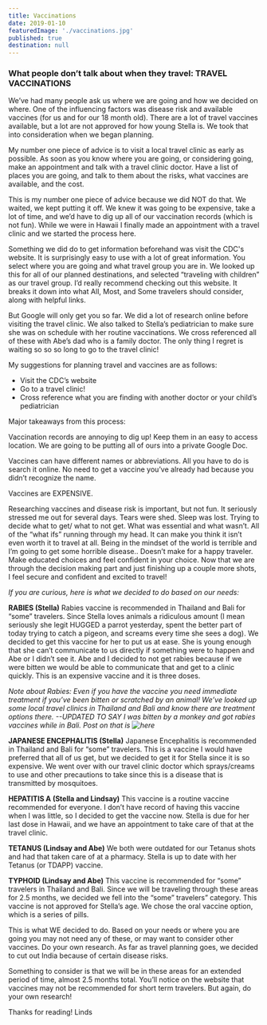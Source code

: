 ```yaml
---
title: Vaccinations
date: 2019-01-10
featuredImage: './vaccinations.jpg'
published: true
destination: null
---
```


### What people don’t talk about when they travel: TRAVEL VACCINATIONS


We’ve had many people ask us where we are going and how we decided on where. One of the influencing factors was disease risk and available vaccines (for us and for our 18 month old). There are a lot of travel vaccines available, but a lot are not approved for how young Stella is. We took that into consideration when we began planning.

My number one piece of advice is to visit a local travel clinic as early as possible. As soon as you know where you are going, or considering going, make an appointment and talk with a travel clinic doctor. Have a list of places you are going, and talk to them about the risks, what vaccines are available, and the cost. 

This is my number one piece of advice because we did NOT do that. We waited, we kept putting it off. We knew it was going to be expensive, take a lot of time, and we’d have to dig up all of our vaccination records (which is not fun). While we were in Hawaii I finally made an appointment with a travel clinic and we started the process here. 

Something we did do to get information beforehand was visit the CDC's website. It is surprisingly easy to use with a lot of great information. You select where you are going and what travel group you are in. We looked up this for all of our planned destinations, and selected “traveling with children” as our travel group. I’d really recommend checking out this website. It breaks it down into what All, Most, and Some travelers should consider, along with helpful links. 

But Google will only get you so far. We did a lot of research online before visiting the travel clinic. We also talked to Stella’s pediatrician to make sure she was on schedule with her routine vaccinations. We cross referenced all of these with Abe’s dad who is a family doctor. The only thing I regret is waiting so so so long to go to the travel clinic!

My suggestions for planning travel and vaccines are as follows:

* Visit the CDC’s website
* Go to a travel clinic!
* Cross reference what you are finding with another doctor or your child’s pediatrician

Major takeaways from this process:

Vaccination records are annoying to dig up! Keep them in an easy to access location. We are going to be putting all of ours into a private Google Doc.

Vaccines can have different names or abbreviations. All you have to do is search it online. No need to get a vaccine you’ve already had because you didn’t recognize the name.

Vaccines are EXPENSIVE.

Researching vaccines and disease risk is important, but not fun. It seriously stressed me out for several days. Tears were shed. Sleep was lost. Trying to decide what to get/ what to not get. What was essential and what wasn’t. All of the “what ifs” running through my head. It can make you think it isn’t even worth it to travel at all. Being in the mindset of the world is terrible and I’m going to get some horrible disease.. Doesn’t make for a happy traveler. Make educated choices and feel confident in your choice. Now that we are through the decision making part and just finishing up a couple more shots, I feel secure and confident and excited to travel!



*If you are curious, here is what we decided to do based on our needs:*

**RABIES (Stella)**
Rabies vaccine is recommended in Thailand and Bali for “some” travelers. Since Stella loves animals a ridiculous amount (I mean seriously she legit HUGGED a parrot yesterday, spent the better part of today trying to catch a pigeon, and screams every time she sees a dog). We decided to get this vaccine for her to put us at ease. She is young enough that she can’t communicate to us directly if something were to happen and Abe or I didn’t see it. Abe and I decided to not get rabies because if we were bitten we would be able to communicate that and get to a clinic quickly. This is an expensive vaccine and it is three doses. 


*Note about Rabies: Even if you have the vaccine you need immediate treatment if you’ve been bitten or scratched by an animal! We’ve looked up some local travel clinics in Thailand and Bali and know there are treatment options there. --UPDATED TO SAY I was bitten by a monkey and got rabies vaccines while in Bali. Post on that is ![here](/do-not-go-to-the-monkey-forest)*

**JAPANESE ENCEPHALITIS (Stella)**
Japanese Encephalitis is recommended in Thailand and Bali for “some” travelers. This is a vaccine I would have preferred that all of us get, but we decided to get it for Stella since it is so expensive. We went over with our travel clinic doctor which sprays/creams to use and other precautions to take since this is a disease that is transmitted by mosquitoes. 

**HEPATITIS A (Stella and Lindsay)**
This vaccine is a routine vaccine recommended for everyone. I don’t have record of having this vaccine when I was little, so I decided to get the vaccine now. Stella is due for her last dose in Hawaii, and we have an appointment to take care of that at the travel clinic.

**TETANUS (Lindsay and Abe)**
We both were outdated for our Tetanus shots and had that taken care of at a pharmacy. Stella is up to date with her Tetanus (or TDAPP) vaccine.

**TYPHOID (Lindsay and Abe)**
This vaccine is recommended for “some” travelers in Thailand and Bali. Since we will be traveling through these areas for 2.5 months, we decided we fell into the “some” travelers” category. This vaccine is not approved for Stella’s age. We chose the oral vaccine option, which is a series of pills. 

This is what WE decided to do. Based on your needs or where you are going you may not need any of these, or may want to consider other vaccines. Do your own research. As far as travel planning goes, we decided to cut out India because of certain disease risks. 

Something to consider is that we will be in these areas for an extended period of time, almost 2.5 months total. You’ll notice on the website that vaccines may not be recommended for short term travelers. But again, do your own research! 

Thanks for reading!
Linds
